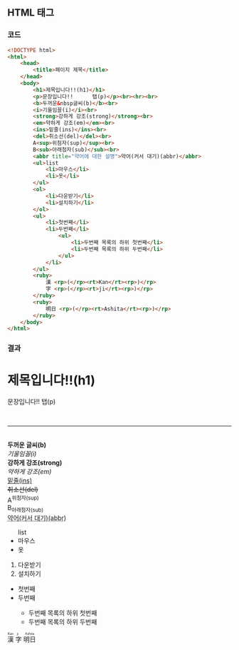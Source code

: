 
## HTML 태그 

### 코드
``` html
<!DOCTYPE html>
<html>
	<head>
		<title>페이지 제목</title>
	</head>
	<body>
		<h1>제목입니다!!(h1)</h1>
		<p>문장입니다!!		탭(p)</p><br><hr><br>
		<b>두꺼운&nbsp글씨(b)</b><br>
		<i>기울임꼴(i)</i><br>
		<strong>강하게 강조(strong)</strong><br>
		<em>약하게 강조(em)</em><br>
		<ins>밑줄(ins)</ins><br>
		<del>취소선(del)</del><br>
		A<sup>위첨자(sup)</sup><br>
		B<sub>아래첨자(sub)</sub><br>
		<abbr title="약어에 대한 설명">약어(커서 대기)(abbr)</abbr>
		<ul>list
			<li>마우스</li>
			<li>옷</li>
		</ul>
		<ol>
			<li>다운받기</li>
			<li>설치하기</li>
		</ol>
		<ul>
			<li>첫번째</li>
			<li>두번째</li>
				<ul>
					<li>두번째 목록의 하위 첫번째</li>
					<li>두번째 목록의 하위 두번째</li>
				</ul>
			</li>
		</ul>
		<ruby>
			漢 <rp>(</rp><rt>Kan</rt><rp>)</rp>
			字 <rp>(</rp><rt>ji</rt><rp>)</rp>
		</ruby>
		<ruby>
			明日 <rp>(</rp><rt>Ashita</rt><rp>)</rp>
		</ruby>
	</body>
</html>
```

### 결과
<!DOCTYPE html>
<html>
	<head>
		<title>페이지 제목</title>
	</head>
	<body>
		<h1>제목입니다!!(h1)</h1>
		<p>문장입니다!!		탭(p)</p><br><hr><br>
		<b>두꺼운&nbsp글씨(b)</b><br>
		<i>기울임꼴(i)</i><br>
		<strong>강하게 강조(strong)</strong><br>
		<em>약하게 강조(em)</em><br>
		<ins>밑줄(ins)</ins><br>
		<del>취소선(del)</del><br>
		A<sup>위첨자(sup)</sup><br>
		B<sub>아래첨자(sub)</sub><br>
		<abbr title="약어에 대한 설명">약어(커서 대기)(abbr)</abbr>
		<ul>list
			<li>마우스</li>
			<li>옷</li>
		</ul>
		<ol>
			<li>다운받기</li>
			<li>설치하기</li>
		</ol>
		<ul>
			<li>첫번째</li>
			<li>두번째</li>
				<ul>
					<li>두번째 목록의 하위 첫번째</li>
					<li>두번째 목록의 하위 두번째</li>
				</ul>
			</li>
		</ul>
		<ruby>
			漢 <rp>(</rp><rt>Kan</rt><rp>)</rp>
			字 <rp>(</rp><rt>ji</rt><rp>)</rp>
		</ruby>
		<ruby>
			明日 <rp>(</rp><rt>Ashita</rt><rp>)</rp>
		</ruby>
	</body>
</html>
